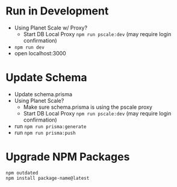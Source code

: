 # Run in Development

- Using Planet Scale w/ Proxy?
  - Start DB Local Proxy `npm run pscale:dev` (may require login confirmation)
- `npm run dev`
- open localhost:3000

# Update Schema

- Update schema.prisma
- Using Planet Scale?
  - Make sure schema.prisma is using the pscale proxy
  - Start DB Local Proxy `npm run pscale:dev` (may require login confirmation)
- run `npm run prisma:generate`
- run `npm run prisma:push`

# Upgrade NPM Packages

```
npm outdated
npm install package-name@latest
```

